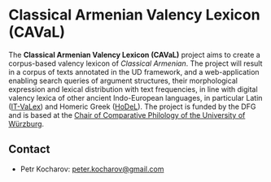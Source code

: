 # Classical Armenian Valency Lexicon (CAVaL)

The **Classical Armenian Valency Lexicon (CAVaL)** project aims to create a
corpus-based valency lexicon of *Classical Armenian*. The project will result
in a corpus of texts annotated in the UD framework, and a web-application
enabling search queries of argument structures, their morphological expression
and lexical distribution with text frequencies, in line with digital valency
lexica of other ancient Indo-European languages, in particular Latin
([IT-VaLex](itreebank.marginalia.it)) and Homeric Greek
([HoDeL](hodel.unipv.it/hodel-res)). The project is funded by the DFG and is
based at the [Chair of Comparative Philology of the University of Würzburg](https://www.phil.uni-wuerzburg.de/en/vgsp/home/).

## Contact

- Petr Kocharov: [peter.kocharov@gmail.com](mailto:peter.kocharov@gmail.com)
